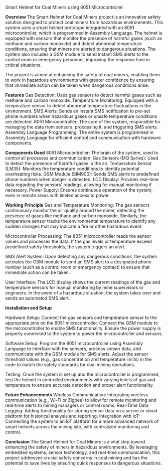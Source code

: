 Smart Helmet for Coal Miners using 8051 Microcontroller


**Overview**
The Smart Helmet for Coal Miners project is an innovative safety solution designed to protect coal miners from hazardous environments. This system uses a smart helmet prototype integrated with an 8051 microcontroller, which is programmed in Assembly Language. The helmet is equipped with sensors that monitor the presence of harmful gases (such as methane and carbon monoxide) and detect abnormal temperature conditions, ensuring that miners are alerted to dangerous situations. The system also includes a GSM module to send instant SMS alerts to the control room or emergency personnel, improving the response time in critical situations.

The project is aimed at enhancing the safety of coal miners, enabling them to work in hazardous environments with greater confidence by ensuring that immediate action can be taken when dangerous conditions arise.


**Features**
Gas Detection: Uses gas sensors to detect harmful gases such as methane and carbon monoxide.
Temperature Monitoring: Equipped with a temperature sensor to detect abnormal temperature fluctuations in the environment.
SMS Alerts: Sends an instant SMS notification to pre-set phone numbers when hazardous gases or unsafe temperature conditions are detected.
8051 Microcontroller: The core of the system, responsible for managing the data from sensors, processing it, and triggering SMS alerts.
Assembly Language Programming: The entire system is programmed in Assembly Language for efficient control and communication with hardware components.


**Components Used**
8051 Microcontroller: The brain of the system, used to control all processes and communication.
Gas Sensors (MQ Series): Used to detect the presence of harmful gases in the air.
Temperature Sensor (LM35): Monitors the temperature conditions to identify potential overheating risks.
GSM Module (SIM900): Sends SMS alerts to predefined phone numbers when danger is detected.
LCD Display: Provides real-time data regarding the sensors' readings, allowing for manual monitoring if necessary.
Power Supply: Ensures continuous operation of the system, even in remote areas with limited access to power.


**Working Principle**
Gas and Temperature Monitoring: The gas sensors continuously monitor the air quality around the miner, detecting the presence of gases like methane and carbon monoxide. Similarly, the temperature sensor tracks the environmental temperature to identify any sudden changes that may indicate a fire or other hazardous event.

Microcontroller Processing: The 8051 microcontroller reads the sensor values and processes the data. If the gas levels or temperature exceed predefined safety thresholds, the system triggers an alert.

SMS Alert System: Upon detecting any dangerous conditions, the system activates the GSM module to send an SMS alert to a designated phone number (such as a control room or emergency contact) to ensure that immediate action can be taken.

User Interface: The LCD display shows the current readings of the gas and temperature sensors for manual monitoring by mine supervisors or engineers. In the event of a hazardous situation, the system takes over and sends an automated SMS alert.


**Installation and Setup**

Hardware Setup:
Connect the gas sensors and temperature sensor to the appropriate pins on the 8051 microcontroller.
Connect the GSM module to the microcontroller to enable SMS functionality.
Ensure the power supply is properly connected to the system to power the microcontroller and sensors.

Software Setup:
Program the 8051 microcontroller using Assembly Language to interface with the sensors, process sensor data, and communicate with the GSM module for SMS alerts.
Adjust the sensor threshold values (e.g., gas concentration and temperature limits) in the code to match the safety standards for coal mining operations.

Testing:
Once the system is set up and the microcontroller is programmed, test the helmet in controlled environments with varying levels of gas and temperature to ensure accurate detection and proper alert functionality.


**Future Enhancements**
Wireless Communication: Integrating wireless communication (e.g., Wi-Fi or Zigbee) to allow for remote monitoring and real-time alerts to mining managers or control rooms.
Real-Time Data Logging: Adding functionality for storing sensor data on a server or cloud platform for historical analysis and reporting.
Integration with IoT: Connecting the system to an IoT platform for a more advanced network of smart helmets across the mining site, with centralized monitoring and control.


**Conclusion**
The Smart Helmet for Coal Miners is a vital step toward enhancing the safety of miners in hazardous environments. By leveraging embedded systems, sensor technology, and real-time communication, this project addresses crucial safety concerns in coal mining and has the potential to save lives by ensuring quick responses to dangerous situations.
